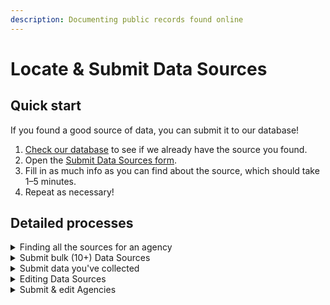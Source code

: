 ```yaml
---
description: Documenting public records found online
---
```


# Locate & Submit Data Sources

## Quick start

If you found a good source of data, you can submit it to our database!

1. [Check our database](../data-sources/explore-data-sources.md) to see if we already have the source you found.&#x20;
2. Open the [Submit Data Sources form](https://airtable.com/shrJafakrcmTxHU2i).
3. Fill in as much info as you can find about the source, which should take 1–5 minutes.
4. Repeat as necessary!

## Detailed processes

<details>

<summary>Finding all the sources for an agency</summary>

[Here's a quick tutorial for searching government websites](https://www.youtube.com/watch?v=OnDNClCK4Hk), if that's your thing.

You don't need to know how to code to do this! However, feel free to write scripts or tools to help you in your work. If you make something super-useful, please consider sharing it back with the community in [GitHub](https://github.com/Police-Data-Accessibility-Project/).

1. Open the [Submit Data Sources form](https://airtable.com/shrJafakrcmTxHU2i).
2. [Pick an agency](https://airtable.com/shr43ihbyM8DDkKx4/tblpnd3ei5SlibcCX) to focus on; it may be the one in your hometown, or the school police from your university.
3. Check to see whether there are already Data Sources for the agency you're working on by using filters in the [Data Sources table](https://airtable.com/shrUAtA8qYasEaepI/tblx8XaKnFTphWNQM). It's early—chances are, we haven't made it to your agency yet!
4. Find Data Sources to submit. These are commonly found on police, court, or corrections agency websites. You can find examples in the [Data Sources table](https://airtable.com/shrUAtA8qYasEaepI).
5. Fill in as much info as you can, and submit. Only the fields marked with a \* are required, but more information helps people find the source.
6. Find as many Data Sources as you can from your chosen agency, and repeat!

To protect us all from spam and rudeness, only approved submissions are published. Our team reviews these at least weekly.

</details>

<details>

<summary>Submit bulk (10+) Data Sources</summary>

If you already have several of Data Sources in a spreadsheet—maybe from a previous project, or because you collected them in bulk—you can submit them to us in any format.

1. Check to see whether there are already Data Sources for the agency you're working on.
2. Optionally, head to the existing [Data Sources table](https://airtable.com/shrbnadIQyefJhI1D) and download a CSV to get the most recent format. This will help us import and approve your Data Sources more quickly.
3. Submit your spreadsheet to the "[Submit bulk Data Sources or Agencies](https://airtable.com/shrbnadIQyefJhI1D)" form.

</details>

<details>

<summary>Submit data you've collected</summary>

If you've FOIA requested, scraped, or otherwise collected police data, you can add yourself to our Data Sources table! [Just submit this form](https://airtable.com/shr6StxK9zgVzgGCy).

In the event that someone wants to use data you've provided, you can give instructions for how you should be contacted. PDAP can also serve as a go-between to protect your identity.

</details>

<details>

<summary>Editing Data Sources</summary>

If you discover an inaccuracy, you can email [contact@pdap.io](mailto:contact@pdap.io). If it's more convenient, you can submit changes via CSV:&#x20;

1. Head to the [Data Sources table](https://airtable.com/shrUAtA8qYasEaepI).
2. Use the triple-dot button in the menu bar to `Download CSV`.
3. Open the CSV in the tool of your choice—Excel, Google Sheets, or a dedicated CSV editor.
4. Remove all the rows but the ones you want to change.
5. Save the CSV and upload it to the [Bulk form](https://airtable.com/shrbnadIQyefJhI1D).

We'll import the CSV and make sure the changes are reflected appropriately.

</details>

<details>

<summary>Submit &#x26; edit Agencies</summary>

### Submit an Agency

If you know of a police agency but can't find it in our [Agencies table](https://airtable.com/shr43ihbyM8DDkKx4/tblpnd3ei5SlibcCX), you can submit it using the ["Submit an Agency" form](https://airtable.com/shrzxLdSsYmBvIWMH).

### Editing Agencies

To make bulk changes, you can use the "[Submit bulk Agencies or Data Sources](https://airtable.com/shrbnadIQyefJhI1D)" form. We'll merge your changes using the `airtable_uid` property.

</details>
